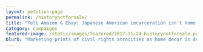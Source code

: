 ```yaml
---
layout: petition-page
permalink: /historynotforsale/
title: "Tell Amazon & Ebay: Japanese American incarceration isn't home decor"
category: campaigns
featured-image: /static/images/featured/2017-11-24-historynotforsale.png
blurb: "Marketing prints of civil rights atrocities as home decor is desecration. "
---
```


<link href='https://actionnetwork.org/css/style-embed-whitelabel-v3.css' rel='stylesheet' type='text/css' /><script src='https://actionnetwork.org/widgets/v3/petition/tell-amazon-and-ebay-japanese-american-incarceration-isnt-home-decor?format=js&source=widget&style=full'></script><div id='can-petition-area-tell-amazon-and-ebay-japanese-american-incarceration-isnt-home-decor' style='width: 100%'><!-- this div is the target for our HTML insertion --></div>
